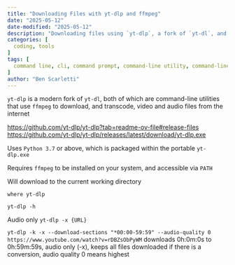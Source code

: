 ```yaml
---
title: "Downloading Files with yt-dlp and ffmpeg"
date: "2025-05-12"
date-modified: "2025-05-12"
description: "Downloading files using `yt-dlp`, a fork of `yt-dl`, and `ffmpeg`"
categories: [
  coding, tools
]
tags: [
  command line, cli, command prompt, command-line utility, command-line interface, download, yt-dlp, yt-dl, ffmpeg
]
author: "Ben Scarletti"
---
```


`yt-dlp` is a modern fork of `yt-dl`, both of which are command-line utilities that use `ffmpeg` to download, and transcode, video and audio files from the internet

[](https://github.com/yt-dlp/yt-dlp/wiki/Installation)
https://github.com/yt-dlp/yt-dlp?tab=readme-ov-file#release-files
https://github.com/yt-dlp/yt-dlp/releases/latest/download/yt-dlp.exe

Uses `Python 3.7` or above, which is packaged within the portable `yt-dlp.exe`

Requires `ffmpeg` to be installed on your system, and accessible via `PATH`

Will download to the current working directory

`where yt-dlp`

`yt-dlp -h`

Audio only `yt-dlp -x {URL}`

`yt-dlp -k -x --download-sections "*00:00-59:59" --audio-quality 0 https://www.youtube.com/watch?v=rDBZsObPyWM` downloads 0h:0m:0s to 0h:59m:59s, audio only (-x), keeps all files downloaded if there is a conversion, audio quality 0 means highest